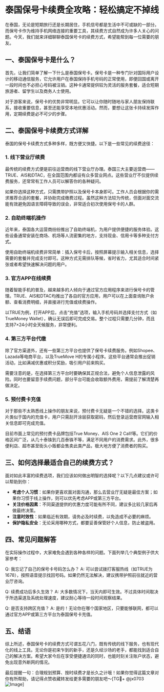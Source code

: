 # 泰国保号卡续费全攻略：轻松搞定不掉线

在泰国，无论是短期旅行还是长期居住，手机信号都是生活中不可或缺的一部分。而保号卡作为维持手机网络连接的重要工具，其续费方式自然成为许多人关心的问题。今天，我们就来详细聊聊泰国保号卡的续费方式，希望能帮到每一位需要的朋友。

## 一、泰国保号卡是什么？

首先，让我们简单了解一下什么是泰国保号卡。保号卡是一种专门针对国际用户设计的移动通信服务，它允许用户在泰国保持手机号码的正常使用，即便回国或离开一段时间也不必担心号码被注销。这种卡通常提供较为灵活的服务套餐，适合短期旅游者、留学生以及商务人士使用。

对于游客来说，保号卡的优势非常明显。它可以让你随时随地与家人朋友保持联系，接收重要信息，甚至还能享受本地优惠活动。然而，要想让这张卡持续发挥作用，定期续费是必不可少的步骤。

## 二、泰国保号卡续费方式详解

泰国的保号卡续费方式多种多样，既方便又快捷。以下是一些常见的续费途径：

### 1. 线下营业厅续费

最传统的续费方式便是前往运营商的线下营业厅办理。泰国三大主要运营商——TRUE、AIS和DTAC，在全国范围内都设有众多营业网点。这些营业厅不仅提供续费服务，还常常有工作人员可以解答你的各种疑问。

如果你选择这种方式，只需携带护照以及保号卡本身即可。工作人员会根据你的需求推荐合适的套餐，并协助完成缴费过程。虽然这种方法较为传统，但面对面交流能有效避免因语言障碍导致的误会，非常适合初次使用保号卡的人群。

### 2. 自助终端机操作

近年来，泰国各大运营商纷纷推出了自助终端机，为用户提供便捷的服务体验。这些设备通常安装在商场、机场等人流密集的地方，支持现金、信用卡等多种支付方式。

使用自助终端机续费非常简单：插入保号卡后，按照屏幕提示输入相关信息，选择需要的套餐并完成支付即可。这种方式无需排队等候，省时省力，尤其适合时间紧张或者希望快速解决问题的用户。

### 3. 官方APP在线续费

随着智能手机的普及，越来越多的人倾向于通过官方应用程序来进行保号卡的管理。TRUE、AIS和DTAC均推出了各自的官方应用，用户可以在上面查询账户余额、查看消费明细，并直接进行充值或续费操作。

以TRUE为例，打开APP后，点击“充值”选项，输入手机号码并选择支付方式（如TrueMoney Wallet），确认无误后即可完成交易。整个过程只需要几分钟，而且支持7×24小时全天候服务，非常便利。

### 4. 第三方平台代缴

除了官方渠道外，还有一些第三方平台也提供了保号卡续费服务。例如Shopee、Lazada等电商平台，以及TrueMove H的专属小程序。这些平台通常会推出促销活动，比如满减优惠或积分奖励，吸引用户前来购买。

需要注意的是，在选择第三方平台时要确保其正规合法，避免个人信息泄露的风险。同时也要留意手续费问题，部分平台可能会收取额外费用，需提前了解清楚再做决定。

### 5. 预付费卡充值

对于那些不太熟悉线上操作的朋友来说，预付费卡无疑是一个不错的选择。这类卡片类似于国内的充值卡，用户只需刮开涂层获取密码，然后登录运营商官网输入相关信息即可完成充值。

目前市面上常见的预付费卡品牌包括True Money、AIS One 2 Call!等。它们的价格区间广泛，从几十泰铢到几百泰铢不等，满足不同用户的消费需求。此外，很多便利店、超市甚至街头小贩都会售卖此类产品，极大地方便了消费者的购买。

## 三、如何选择最适合自己的续费方式？

面对如此丰富的续费选项，我们应该如何做出明智的选择呢？以下几点建议或许可以帮助到你：

- **考虑个人习惯**：如果你更喜欢面对面沟通，那么去营业厅无疑是最佳方案；如果你习惯于线上操作，则可以优先考虑APP或第三方平台。
- **关注价格因素**：不同渠道提供的优惠力度可能有所不同，建议多比较几家后再做最终决策。
- **注意时效性**：如果临近有效期，请务必及时续费，以免造成不必要的麻烦。
- **保护隐私安全**：无论采用哪种方式，都要妥善保管好个人信息，防止被盗用。

## 四、常见问题解答

在实际操作过程中，大家难免会遇到各种各样的问题。下面列举几个典型例子供大家参考：

Q: 我忘记了自己的保号卡号码怎么办？
A: 可以尝试拨打客服热线（如TRUE为1678），按照语音提示找回号码。如果仍然无法解决，建议携带护照前往就近的营业厅咨询。

Q: 续费成功后多久生效？
A: 大多数情况下，当天内即可生效。不过具体时间取决于所选渠道及系统处理速度，建议耐心等待一段时间观察结果。

Q: 是否支持跨区充值？
A: 是的！无论你在哪个国家地区，只要能够联网，都可以通过官方APP或第三方平台为泰国保号卡充值。

## 五、结语

综上所述，泰国保号卡的续费方式可谓五花八门，既有传统的线下服务，也有现代化的线上工具。无论你是初来乍到的新手，还是久经沙场的老手，都能找到适合自己的解决方案。希望大家今后在享受便捷通讯的同时，也能时刻关注账户状态，避免出现意外断网的情况。

最后提醒一句：合理规划预算、按时续费才是长久之计哦！如果你觉得这篇文章对你有所帮助，请记得点赞收藏转发给更多需要的朋友吧～[TG💪+ @jx0703 ![Image](https://github.com/user-attachments/assets/dbca1d08-cadb-493c-b0ec-ad6f7a83f270)]